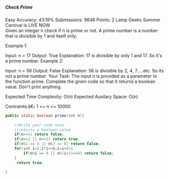 ##### Check Prime 
Easy Accuracy: 43.19% Submissions: 9646 Points: 2
Lamp Geeks Summer Carnival is LIVE NOW   
Given an integer n check if n is prime or not.
A prime number is a number that is divisible by 1 and itself only.

Example 1:

Input:
n = 17
Output: 
True
Explanation:
17 is  divisible by  only 1 and 17.
So it's a prime number.
Example 2:

Input:
n = 56
Output: 
False
Explanation:
56 is divisible by 2, 4, 7.....etc. So
its not a prime number.
Your Task:
The input n is provided as a parameter to the function prime. Complete the given code so that it returns a boolean value. Don't print anything.
 

Expected Time Complexity: O(n)
Expected Auxilary Space: O(n)

Contraints:â€‹
1 <= n <= 10000
```java
public static boolean prime(int n){
    
    //Write your code here
    //returns a boolean value 
    if(n==1) return false;
    if(n==2 || n==3) return true;
    if(n%2 == 0 || n%3 == 0) return false;
    for(int i=5;i*i<=n;i=i+6){
        if(n%i == 0 || n%(i+2)==0) return false;
    }
     return true;
    
}
```

